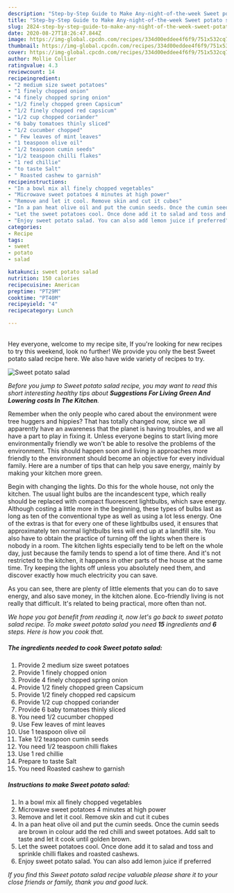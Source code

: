 ```yaml
---
description: "Step-by-Step Guide to Make Any-night-of-the-week Sweet potato salad"
title: "Step-by-Step Guide to Make Any-night-of-the-week Sweet potato salad"
slug: 2824-step-by-step-guide-to-make-any-night-of-the-week-sweet-potato-salad
date: 2020-08-27T18:26:47.844Z
image: https://img-global.cpcdn.com/recipes/334d00eddee4f6f9/751x532cq70/sweet-potato-salad-recipe-main-photo.jpg
thumbnail: https://img-global.cpcdn.com/recipes/334d00eddee4f6f9/751x532cq70/sweet-potato-salad-recipe-main-photo.jpg
cover: https://img-global.cpcdn.com/recipes/334d00eddee4f6f9/751x532cq70/sweet-potato-salad-recipe-main-photo.jpg
author: Mollie Collier
ratingvalue: 4.3
reviewcount: 14
recipeingredient:
- "2 medium size sweet potatoes"
- "1 finely chopped onion"
- "4 finely chopped spring onion"
- "1/2 finely chopped green Capsicum"
- "1/2 finely chopped red capsicum"
- "1/2 cup chopped coriander"
- "6 baby tomatoes thinly sliced"
- "1/2 cucumber chopped"
- " Few leaves of mint leaves"
- "1 teaspoon olive oil"
- "1/2 teaspoon cumin seeds"
- "1/2 teaspoon chilli flakes"
- "1 red chillie"
- "to taste Salt"
- " Roasted cashew to garnish"
recipeinstructions:
- "In a bowl mix all finely chopped vegetables"
- "Microwave sweet potatoes 4 minutes at high power"
- "Remove and let it cool. Remove skin and cut it cubes"
- "In a pan heat olive oil and put the cumin seeds. Once the cumin seeds are brown in colour add the red chilli and sweet potatoes. Add salt to taste and let it cook until golden brown."
- "Let the sweet potatoes cool. Once done add it to salad and toss and sprinkle chilli flakes and roasted cashews."
- "Enjoy sweet potato salad. You can also add lemon juice if preferred"
categories:
- Recipe
tags:
- sweet
- potato
- salad

katakunci: sweet potato salad 
nutrition: 150 calories
recipecuisine: American
preptime: "PT29M"
cooktime: "PT40M"
recipeyield: "4"
recipecategory: Lunch

---
```

<br>
Hey everyone, welcome to my recipe site, If you're looking for new recipes to try this weekend, look no further! We provide you only the best Sweet potato salad recipe here. We also have wide variety of recipes to try.
<br>


![Sweet potato salad](https://img-global.cpcdn.com/recipes/334d00eddee4f6f9/751x532cq70/sweet-potato-salad-recipe-main-photo.jpg)

<i>Before you jump to Sweet potato salad recipe, you may want to read this short interesting healthy tips about 
<strong>Suggestions For Living Green And Lowering costs In The Kitchen</strong>.</i>
</br>

Remember when the only people who cared about the environment were tree huggers and hippies? That has totally changed now, since we all apparently have an awareness that the planet is having troubles, and we all have a part to play in fixing it. Unless everyone begins to start living more environmentally friendly we won't be able to resolve the problems of the environment. This should happen soon and living in approaches more friendly to the environment should become an objective for every individual family. Here are a number of tips that can help you save energy, mainly by making your kitchen more green.

Begin with changing the lights. Do this for the whole house, not only the kitchen. The usual light bulbs are the incandescent type, which really should be replaced with compact fluorescent lightbulbs, which save energy. Although costing a little more in the beginning, these types of bulbs last as long as ten of the conventional type as well as using a lot less energy. One of the extras is that for every one of these lightbulbs used, it ensures that approximately ten normal lightbulbs less will end up at a landfill site. You also have to obtain the practice of turning off the lights when there is nobody in a room. The kitchen lights especially tend to be left on the whole day, just because the family tends to spend a lot of time there. And it's not restricted to the kitchen, it happens in other parts of the house at the same time. Try keeping the lights off unless you absolutely need them, and discover exactly how much electricity you can save.

As you can see, there are plenty of little elements that you can do to save energy, and also save money, in the kitchen alone. Eco-friendly living is not really that difficult. It's related to being practical, more often than not.


<i>We hope you got benefit from reading it, now let's go back to sweet potato salad recipe. To make sweet potato salad you need <strong>15</strong> ingredients and <strong>6</strong> steps. Here is how you cook that.
</i>

##### The ingredients needed to cook Sweet potato salad:

1. Provide 2 medium size sweet potatoes
1. Provide 1 finely chopped onion
1. Provide 4 finely chopped spring onion
1. Provide 1/2 finely chopped green Capsicum
1. Provide 1/2 finely chopped red capsicum
1. Provide 1/2 cup chopped coriander
1. Provide 6 baby tomatoes thinly sliced
1. You need 1/2 cucumber chopped
1. Use  Few leaves of mint leaves
1. Use 1 teaspoon olive oil
1. Take 1/2 teaspoon cumin seeds
1. You need 1/2 teaspoon chilli flakes
1. Use 1 red chillie
1. Prepare to taste Salt
1. You need  Roasted cashew to garnish


##### Instructions to make Sweet potato salad:

1. In a bowl mix all finely chopped vegetables
1. Microwave sweet potatoes 4 minutes at high power
1. Remove and let it cool. Remove skin and cut it cubes
1. In a pan heat olive oil and put the cumin seeds. Once the cumin seeds are brown in colour add the red chilli and sweet potatoes. Add salt to taste and let it cook until golden brown.
1. Let the sweet potatoes cool. Once done add it to salad and toss and sprinkle chilli flakes and roasted cashews.
1. Enjoy sweet potato salad. You can also add lemon juice if preferred


<i>If you find this Sweet potato salad recipe valuable please share it to your close friends or family, thank you and good luck.</i>
